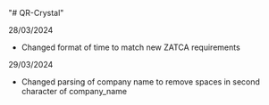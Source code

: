 "# QR-Crystal" 

28/03/2024
- Changed format of time to match new ZATCA requirements

29/03/2024
- Changed parsing of company name to remove spaces in second character of company_name

